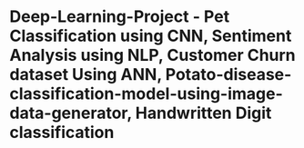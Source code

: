 # Deep-Learning-Project - Pet Classification using CNN, Sentiment Analysis using NLP, Customer Churn dataset Using ANN, Potato-disease-classification-model-using-image-data-generator, Handwritten Digit classification
